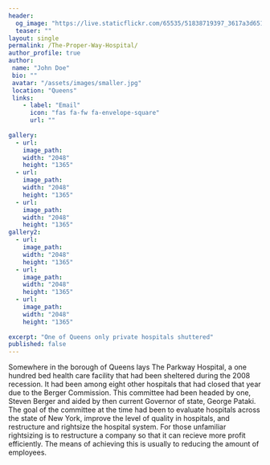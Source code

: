 ```yaml
---
header:
  og_image: "https://live.staticflickr.com/65535/51838719397_3617a3d651_o.jpg"
  teaser: ""
layout: single
permalink: /The-Proper-Way-Hospital/
author_profile: true
author: 
 name: "John Doe"
 bio: ""
 avatar: "/assets/images/smaller.jpg"
 location: "Queens"  
 links:
    - label: "Email"
      icon: "fas fa-fw fa-envelope-square"
      url: ""
    
gallery:
  - url:  
    image_path: 
    width: "2048"
    height: "1365"
  - url:  
    image_path: 
    width: "2048"
    height: "1365"
  - url:  
    image_path: 
    width: "2048"
    height: "1365"
gallery2:
  - url:  
    image_path: 
    width: "2048"
    height: "1365"
  - url:  
    image_path: 
    width: "2048"
    height: "1365"
  - url:  
    image_path: 
    width: "2048"
    height: "1365"
      
excerpt: "One of Queens only private hospitals shuttered"       
published: false
---
```


Somewhere in the borough of Queens lays The Parkway Hospital, a one hundred bed health care facility that had been sheltered during the 2008 recession. It had been among eight other hospitals that had closed that year due to the Berger Commission. This committee had been headed by one, Steven Berger and aided by then current Governor of state, George Pataki. The goal of the committee at the time had been to evaluate hospitals across the state of New York, improve the level of quality in hospitals, and restructure and rightsize the hospital system. For those unfamiliar rightsizing is to restructure a company so that it can recieve more profit efficiently. The means of achieving this is usually to reducing the amount of employees.
